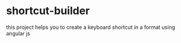 # shortcut-builder
this project helps you to create a keyboard shortcut in a format using angular js
